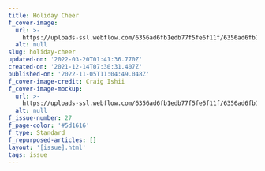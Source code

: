 ```yaml
---
title: Holiday Cheer
f_cover-image:
  url: >-
    https://uploads-ssl.webflow.com/6356ad6fb1edb77f5fe6f11f/6356ad6fb1edb7bedde6fa1c_61be4732202d510666d92195_61b84813730fc8a81572d439_Yo20Media20December20202120Cover.png
  alt: null
slug: holiday-cheer
updated-on: '2022-03-20T01:41:36.770Z'
created-on: '2021-12-14T07:30:31.407Z'
published-on: '2022-11-05T11:04:49.048Z'
f_cover-image-credit: Craig Ishii
f_cover-image-mockup:
  url: >-
    https://uploads-ssl.webflow.com/6356ad6fb1edb77f5fe6f11f/6356ad6fb1edb703d4e6fa36_61be49085f3edbf5a32d977c_61b848a7d6c6c123905dc727_Magazine20Mockup.png
  alt: null
f_issue-number: 27
f_page-color: '#5d1616'
f_type: Standard
f_repurposed-articles: []
layout: '[issue].html'
tags: issue
---
```



